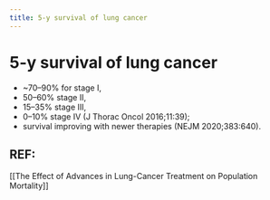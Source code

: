```yaml
---
title: 5-y survival of lung cancer
---
```

# 5-y survival of lung cancer

* ~70–90% for stage I,
* 50–60% stage II,
* 15–35% stage III,
* 0–10% stage IV (J Thorac Oncol 2016;11:39);
* survival improving with newer therapies (NEJM 2020;383:640).

## REF:
[[The Effect of Advances in Lung-Cancer Treatment on Population Mortality]]
